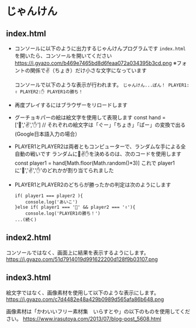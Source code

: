 # じゃんけん

## index.html
- コンソールに以下のように出力するじゃんけんプログラムです
    `index.html`を開いたら、コンソールを開いてください
    https://i.gyazo.com/b469e7465bd8d6feaa072a034395b3cd.png
    ※フォントの関係で✌（ちょき）だけ小さな文字になっています
    
    コンソールで以下のような表示が行われます。
        ```
        じゃんけん...ぽん！
        PLAYER1:✌ PLAYER2:✋
        PLAYER1の勝ち！
        ```
- 再度プレイするにはブラウザーをリロードします

- グーチョキパーの絵は絵文字を使用して表現します
    const hand = ['👊','✌','✋']   // それぞれの絵文字は「ぐー」「ちょき」「ぱー」の変換で出る(Google日本語入力の場合）
- PLAYER1とPLAYER2は両者ともコンピューターで、ランダムな手による全自動の戦いです
    ランダムに👊✌✋を決めるのは、次のコードを使用します
        const player1 = hand[Math.floor(Math.random()*3)]
    これで player1 に'👊','✌','✋'のどれかが割り当てられました
- PLAYER1とPLAYER2のどちらが勝ったかの判定は次のようにします
    ```
    if( player1 === player2 ){
        console.log('あいこ')
    }else if( player1 === '👊' && player2 === '✌'){
        console.log('PLAYER1の勝ち！')
    ...(続く)
    ```

## index2.html

コンソールではなく、画面上に結果を表示するようにします。
https://i.gyazo.com/51d7914019d991622200d128f9b03107.png

## index3.html

絵文字ではなく、画像素材を使用して以下のような表示にします。
https://i.gyazo.com/c7d4482e48a429b0989d565afa86b648.png

画像素材は「かわいいフリー素材集　いらすとや」の以下のものを使用してください。
https://www.irasutoya.com/2013/07/blog-post_5608.html


